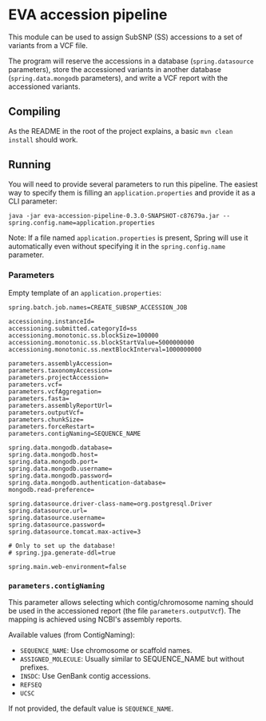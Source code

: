 # EVA accession pipeline

This module can be used to assign SubSNP (SS) accessions to a set of variants from a VCF file.

The program will reserve the accessions in a database (`spring.datasource` parameters), store the accessioned variants in another database (`spring.data.mongodb` parameters), and write a VCF report with the accessioned variants.

## Compiling

As the README in the root of the project explains, a basic `mvn clean install` should work.

## Running

You will need to provide several parameters to run this pipeline. The easiest way to specify them is filling an `application.properties` and provide it as a CLI parameter:

```
java -jar eva-accession-pipeline-0.3.0-SNAPSHOT-c87679a.jar --spring.config.name=application.properties
```
Note: If a file named `application.properties` is present, Spring will use it automatically even without specifying it in the `spring.config.name` parameter.

### Parameters

Empty template of an `application.properties`:

```
spring.batch.job.names=CREATE_SUBSNP_ACCESSION_JOB

accessioning.instanceId=
accessioning.submitted.categoryId=ss
accessioning.monotonic.ss.blockSize=100000
accessioning.monotonic.ss.blockStartValue=5000000000
accessioning.monotonic.ss.nextBlockInterval=1000000000

parameters.assemblyAccession=
parameters.taxonomyAccession=
parameters.projectAccession=
parameters.vcf=
parameters.vcfAggregation=
parameters.fasta=
parameters.assemblyReportUrl=
parameters.outputVcf=
parameters.chunkSize=
parameters.forceRestart=
parameters.contigNaming=SEQUENCE_NAME

spring.data.mongodb.database=
spring.data.mongodb.host=
spring.data.mongodb.port=
spring.data.mongodb.username=
spring.data.mongodb.password=
spring.data.mongodb.authentication-database=
mongodb.read-preference=

spring.datasource.driver-class-name=org.postgresql.Driver
spring.datasource.url=
spring.datasource.username=
spring.datasource.password=
spring.datasource.tomcat.max-active=3

# Only to set up the database!
# spring.jpa.generate-ddl=true

spring.main.web-environment=false
```

### `parameters.contigNaming`

This parameter allows selecting which contig/chromosome naming should be used in the accessioned report (the file `parameters.outputVcf`). The mapping is achieved using NCBI's assembly reports.

Available values (from ContigNaming):
- `SEQUENCE_NAME`: Use chromosome or scaffold names.
- `ASSIGNED_MOLECULE`: Usually similar to SEQUENCE_NAME but without prefixes.
- `INSDC`: Use GenBank contig accessions.
- `REFSEQ`
- `UCSC`

If not provided, the default value is `SEQUENCE_NAME`.